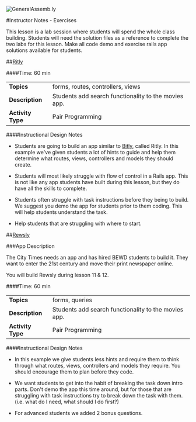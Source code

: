 ![GeneralAssemb.ly](http://studio.generalassemb.ly/GA_Slide_Assets/Exercise_icon_md.png)

#Instructor Notes - Exercises

This lesson is a lab session where students will spend the whole class building. Students will need the solution files as a reference to complete the two labs for this lesson. Make all code demo and exercise rails app solutions available for students.


##[Ritly](starter_code/)

####Time: 60 min

| | |
|------------- |:-------------|
| __Topics__ | forms, routes, controllers, views| 
| __Description__|Students add search functionality to the movies app. |
| __Activity Type__| Pair Programming|


####Instructional Design Notes

*	Students are going to build an app similar to [Bitly](https://bitly.com), called Ritly. In this example we've given students a lot of hints to guide and help them determine what routes, views, controllers and models they should create.


*	Students will most likely struggle with flow of control in a Rails app. This is not like any app students have built during this lesson, but they do have all the skills to complete.
 
*	Students often struggle with task instructions before they being to build. We suggest you demo the app for students prior to them coding. This will help students understand the task.


*	Help students that are struggling with where to start.

##[Rewsly](starter_code/)

###App Description

The City Times needs an app and has hired BEWD students to build it. They want to enter the 21st century and move their print newspaper online. 

You will build Rewsly during lesson 11 & 12.

####Time: 60 min

| | |
|------------- |:-------------|
| __Topics__ | forms, queries| 
| __Description__|Students add search functionality to the movies app. |
| __Activity Type__| Pair Programming|


####Instructional Design Notes

*	In this example we give students less hints and require them to think through what routes, views, controllers and models they require. You should encourage them to plan before they code.

*	We want students to get into the habit of breaking the task down intro parts. Don't demo the app this time around, but for those that are struggling with task instructions try to break down the task with them. (i.e. what do I need, what should I do first?)

*	For advanced students we added 2 bonus questions.






